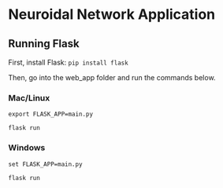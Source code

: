 # Neuroidal Network Application

## Running Flask

First, install Flask: `pip install flask`

Then, go into the web_app folder and run the commands below.

### Mac/Linux
`export FLASK_APP=main.py`

`flask run`

### Windows
`set FLASK_APP=main.py`

`flask run`
